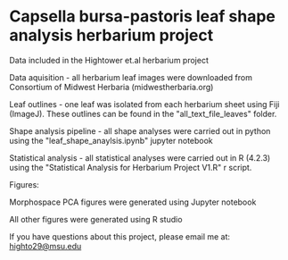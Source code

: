 # Capsella bursa-pastoris leaf shape analysis herbarium project
Data included in the Hightower et.al herbarium project

Data aquisition - all herbarium leaf images were downloaded from Consortium of Midwest Herbaria (midwestherbaria.org)

Leaf outlines - one leaf was isolated from each herbarium sheet using Fiji (ImageJ). These outlines can be found in the "all_text_file_leaves" folder. 

Shape analysis pipeline - all shape analyses were carried out in python using the "leaf_shape_anaylsis.ipynb" jupyter notebook 

Statistical analysis - all statistical analyses were carried out in R (4.2.3) using the "Statistical Analysis for Herbarium Project V1.R" r script. 

Figures: 

Morphospace PCA figures were generated using Jupyter notebook

All other figures were generated using R studio

If you have questions about this project, please email me at: highto29@msu.edu
